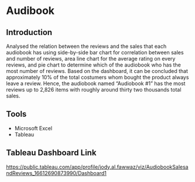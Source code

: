 # Audibook

## Introduction
Analysed the relation between the reviews and the sales that each audiobook has using side-by-side bar chart for correlation between sales and number of reviews, area line chart for the average rating on every reviews, and pie chart to determine which of the audiobook who has the most number of reviews. Based on the dashboard, it can be concluded that approximately 10% of the total costumers whom bought the product always leave a review. Hence, the audiobook named “Audiobook #1” has the most reviews up to 2,826 items with roughly around thirty two thousands total sales. 

## Tools
* Microsoft Excel
* Tableau

## Tableau Dashboard Link
https://public.tableau.com/app/profile/jody.al.fawwaz/viz/AudiobookSalesandReviews_16612690873990/Dashboard1
